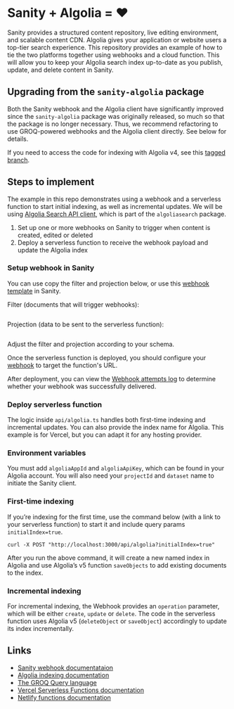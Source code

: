 # Sanity + Algolia = ♥️

Sanity provides a structured content repository, live editing environment, and scalable content CDN. Algolia gives your application or website users a top-tier search experience. This repository provides an example of how to tie the two platforms together using webhooks and a cloud function. This will allow you to keep your Algolia search index up-to-date as you publish, update, and delete content in Sanity.

## Upgrading from the `sanity-algolia` package
Both the Sanity webhook and the Algolia client have significantly improved since the `sanity-algolia` package was originally released, so much so that the package is no longer necessary. Thus, we recommend refactoring to use GROQ-powered webhooks and the Algolia client directly. See below for details.

If you need to access the code for indexing with Algolia v4, see this [tagged branch](https://github.com/sanity-io/sanity-algolia/tree/1.1.0).

## Steps to implement

The example in this repo demonstrates using a webhook and a serverless function to start initial indexing, as well as incremental updates. We will be using [Algolia Search API client](https://www.algolia.com/doc/libraries/javascript/v5/methods/search/), which is part of the `algoliasearch` package.

1. Set up one or more webhooks on Sanity to trigger when content is created, edited or deleted
2. Deploy a serverless function to receive the webhook payload and update the Algolia index

### Setup webhook in Sanity

You can use copy the filter and projection below, or use this [webhook template](https://www.sanity.io/manage/webhooks/share?name=Algolia%20Indexing&description=indexes%20content%20for%20Algolia&url=https%3A%2F%2Fnextjs-sanity-algolia.vercel.app%2Fapi%2Falgolia&on=create&on=update&on=delete&filter=_type%20%3D%3D%27post%27&projection=%7B%0A%20%20%22transactionId%22%3A%20_rev%2C%0A%20%20%22projectId%22%3A%20sanity%3A%3AprojectId()%2C%0A%22dataset%22%3A%20sanity%3A%3Adataset()%2C%0A_id%2C%0A%22operation%22%3A%20delta%3A%3Aoperation()%2C%0A%22value%22%3A%20%7B%0A%20%20%20%20%22objectID%22%3A%20_id%2C%0A%20%20%20%20%22title%22%3A%20title%2C%0A%20%20%20%20%22slug%22%3A%20slug.current%2C%0A%20%20%20%20%22body%22%3A%20pt%3A%3Atext(content)%2C%0A%20%20%20%20%22_type%22%3A%20_type%2C%0A%20%20%20%20%22coverImage%22%3A%20coverImage%2C%0A%20%20%20%20%22date%22%3A%20date%2C%0A%20%20%20%20%22_createdAt%22%3A%20_createdAt%2C%0A%20%20%20%20%22_updatedAt%22%3A%20_updatedAt%0A%20%20%7D%0A%7D%0A&httpMethod=POST&apiVersion=v2021-03-25&includeDrafts=&headers=%7B%7D) in Sanity.

Filter (documents that will trigger webhooks):
```
```
Projection (data to be sent to the serverless function):
```
```

Adjust the filter and projection according to your schema.

Once the serverless function is deployed, you should configure your [webhook](https://www.sanity.io/docs/webhooks) to target the function's URL.

After deployment, you can view the [Webhook attempts log](https://www.sanity.io/docs/webhooks#fba4a0f4c743) to determine whether your webhook was successfully delivered.

### Deploy serverless function 

The logic inside `api/algolia.ts` handles both first-time indexing and incremental updates. You can also provide the index name for Algolia.
This example is for Vercel, but you can adapt it for any hosting provider. 

### Environment variables

You must add `algoliaAppId` and `algoliaApiKey`, which can be found in your Algolia account.
You will also need your `projectId` and `dataset` name to initiate the Sanity client.

### First-time indexing

If you’re indexing for the first time, use the command below (with a link to your serverless function) to start it and include query params `initialIndex=true`. 

```
curl -X POST "http://localhost:3000/api/algolia?initialIndex=true"
```

After you run the above command, it will create a new named index in Algolia and use Algolia’s v5 function `saveObjects` to add existing documents to the index. 

### Incremental indexing

For incremental indexing, the Webhook provides an `operation` parameter, which will be either `create`, `update` or `delete`. The code in the serverless function uses Algolia v5 (`deleteObject` or `saveObject`) accordingly to update its index incrementally.

## Links

- [Sanity webhook documentataion](https://www.sanity.io/docs/webhooks)
- [Algolia indexing documentation](https://www.algolia.com/doc/libraries/javascript/v5/methods/search/)
- [The GROQ Query language](https://www.sanity.io/docs/groq)
- [Vercel Serverless Functions documentation](https://vercel.com/docs/serverless-functions/introduction)
- [Netlify functions documentation](https://docs.netlify.com/functions/build-with-javascript/)
